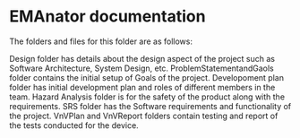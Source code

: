 # EMAnator documentation

The folders and files for this folder are as follows:

Design folder has details about the design aspect of the project such as Software Architecture, System Design, etc.
ProblemStatementandGaols folder contains the initial setup of Goals of the project.
Developoment plan folder has initial development plan and roles of different members in the team.
Hazard Analysis folder is for the safety of the product along with the requirements.
SRS folder has the Software requirements and functionality of the project.
VnVPlan and VnVReport folders contain testing and report of the tests conducted for the device.

